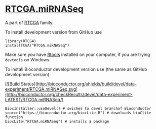 # [RTCGA.miRNASeq](http://bioconductor.org/packages/RTCGA.miRNASeq/)

A part of [RTCGA](https://github.com/RTCGA) family.

To install development version from GitHub use

````{R}
library(RTCGA)
installTCGA("RTCGA.miRNASeq")
````

Make sure you have [Rtools](https://cran.r-project.org/bin/windows/Rtools/) installed on your computer, if you are trying `devtools` on Windows.

To install Bioconductor development version use (the same as GitHub development version)

[![Build Status](http://bioconductor.org/shields/build/devel/data-experiment/RTCGA.miRNASeq.svg](http://bioconductor.org/checkResults/devel/data-experiment-LATEST/RTCGA.miRNASeq/)


````{R}
BiocInstaller::useDevel() # swiches to devel branchof Bioconductor
source("https://bioconductor.org/biocLite.R") # downloads bioClite function
biocLite("RTCGA.miRNASeq") # installs a package
````

